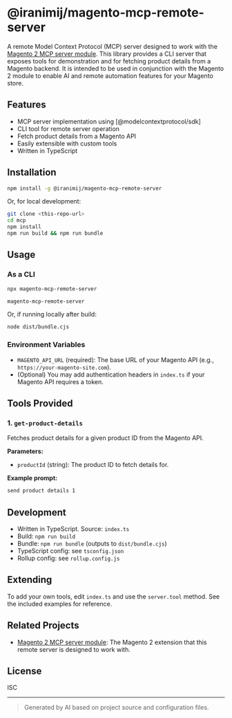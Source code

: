 # @iranimij/magento-mcp-remote-server

A remote Model Context Protocol (MCP) server designed to work with the [Magento 2 MCP server module](https://github.com/iranimij/magento-mcp-server). This library provides a CLI server that exposes tools for demonstration and for fetching product details from a Magento backend. It is intended to be used in conjunction with the Magento 2 module to enable AI and remote automation features for your Magento store.

## Features

- MCP server implementation using [@modelcontextprotocol/sdk]
- CLI tool for remote server operation
- Fetch product details from a Magento API
- Easily extensible with custom tools
- Written in TypeScript

## Installation

```bash
npm install -g @iranimij/magento-mcp-remote-server
```
Or, for local development:
```bash
git clone <this-repo-url>
cd mcp
npm install
npm run build && npm run bundle
```

## Usage

### As a CLI

```bash
npx magento-mcp-remote-server
```

```bash
magento-mcp-remote-server
```

Or, if running locally after build:
```bash
node dist/bundle.cjs
```

### Environment Variables

- `MAGENTO_API_URL` (required): The base URL of your Magento API (e.g., `https://your-magento-site.com`).
- (Optional) You may add authentication headers in `index.ts` if your Magento API requires a token.

## Tools Provided

### 1. `get-product-details`
Fetches product details for a given product ID from the Magento API.

**Parameters:**
- `productId` (string): The product ID to fetch details for.

**Example prompt:**
```txt
send product details 1
```

## Development

- Written in TypeScript. Source: `index.ts`
- Build: `npm run build`
- Bundle: `npm run bundle` (outputs to `dist/bundle.cjs`)
- TypeScript config: see `tsconfig.json`
- Rollup config: see `rollup.config.js`

## Extending

To add your own tools, edit `index.ts` and use the `server.tool` method. See the included examples for reference.

## Related Projects

- [Magento 2 MCP server module](https://github.com/iranimij/magento-mcp-server): The Magento 2 extension that this remote server is designed to work with.

## License

ISC

---

> Generated by AI based on project source and configuration files.
